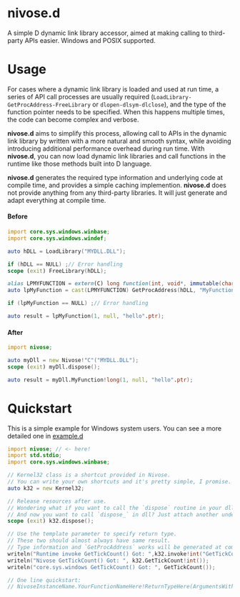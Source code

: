 # nivose.d
A simple D dynamic link library accessor, aimed at making calling to third-party APIs easier. Windows and POSIX supported.

# Usage
For cases where a dynamic link library is loaded and used at run time, a series of API call processes are usually required (`LoadLibrary-GetProcAddress-FreeLibrary` or `dlopen-dlsym-dlclose`), and the type of the function pointer needs to be specified. When this happens multiple times, the code can become complex and verbose.

__nivose.d__ aims to simplify this process, allowing call to APIs in the dynamic link library by written with a more natural and smooth syntax, while avoiding introducing additional performance overhead during run time. With __nivose.d__, you can now load dynamic link libraries and call functions in the runtime like those methods built into D language.

__nivose.d__ generates the required type information and underlying code at compile time, and provides a simple caching implemention. __nivose.d__ does not provide anything from any third-party libraries. It will just generate and adapt everything at compile time.

#### Before
```D
import core.sys.windows.winbase;
import core.sys.windows.windef;

auto hDLL = LoadLibrary("MYDLL.DLL");

if (hDLL == NULL) ;// Error handling
scope (exit) FreeLibrary(hDLL);

alias LPMYFUNCTION = extern(C) long function(int, void*, immutable(char*));
auto lpMyFunction = cast(LPMYFUNCTION) GetProcAddress(hDLL, "MyFunction");

if (lpMyFunction == NULL) ;// Error handling

auto result = lpMyFunction(1, null, "hello".ptr);
```

#### After
```D
import nivose;

auto myDll = new Nivose!"C"("MYDLL.DLL");
scope (exit) myDll.dispose();

auto result = myDll.MyFunction!long(1, null, "hello".ptr);
```

# Quickstart
This is a simple example for Windows system users. You can see a more detailed one in [example.d](https://github.com/LimiQS/nivose.d/blob/master/Nivose/example/example.d)
```D
import nivose; // <- here!
import std.stdio;
import core.sys.windows.winbase;

// Kernel32 class is a shortcut provided in Nivose.
// You can write your own shortcuts and it's pretty simple, I promise.
auto k32 = new Kernel32;

// Release resources after use.
// Wondering what if you want to call the `dispose` routine in your dll? You can use `dispose_` to call it.
// And now you want to call `dispose_` in dll? Just attach another underscore and it will work.
scope (exit) k32.dispose();

// Use the template parameter to specify return type.
// These two should almost always have same result.
// Type information and `GetProcAddress` works will be generated at compile time.
writeln("Runtime invoke GetTickCount() Got: ",k32.invoke!int("GetTickCount"));
writeln("Nivose GetTickCount() Got: ", k32.GetTickCount!int());
writeln("core.sys.windows GetTickCount() Got: ", GetTickCount());

// One line quickstart:
// NivoseInstanceName.YourFunctionNameHere!ReturnTypeHere(ArgumentsWithCorrectTypeHere);
```
